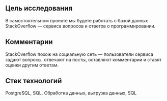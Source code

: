 ## Цель исследования
В самостоятельном проекте мы будете работать с базой данных StackOverflow — сервиса вопросов и ответов о программировании. 

## Комментарии
StackOverflow похож на социальную сеть — пользователи сервиса задают вопросы, отвечают на посты, оставляют комментарии и ставят оценки другим ответам.

## Стек технологий
PostgreSQL, SQL. Обработка данных, выгрузка данных, SQL

